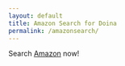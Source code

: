 ```yaml
---
layout: default
title: Amazon Search for Doina
permalink: /amazonsearch/
---
```


Search [Amazon]( https://www.amazon.co.uk/ref=as_li_ss_tl?ie=UTF8&linkCode=ll2&tag=martindye21-21&linkId=8ee388b52075312a7d5d5e781c7edf07&language=en_GB ) now!


